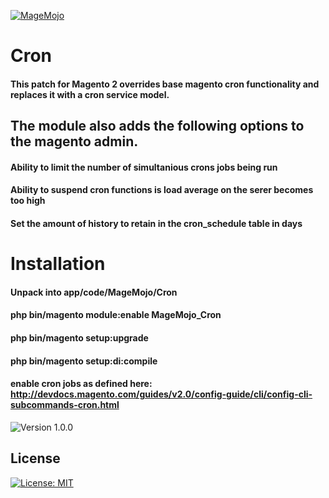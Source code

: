 [![MageMojo](https://magetalk.com/wp-content/uploads/2017/11/q7xJZaM5TImMN7mUIb0c.png)](https://magemojo.com/)

# Cron
#### This patch for Magento 2 overrides base magento cron functionality and replaces it with a cron service model.

## The module also adds the following options to the magento admin.

####  Ability to limit the number of simultanious crons jobs being run
####  Ability to suspend cron functions is load average on the serer becomes too high
####  Set the amount of history to retain in the cron_schedule table in days

# Installation

####  Unpack into app/code/MageMojo/Cron
####  php bin/magento module:enable MageMojo_Cron
####  php bin/magento setup:upgrade
####  php bin/magento setup:di:compile
####  enable cron jobs as defined here: http://devdocs.magento.com/guides/v2.0/config-guide/cli/config-cli-subcommands-cron.html

![Version 1.0.0](https://img.shields.io/badge/Version-1.0.0-green.svg)

## License
[![License: MIT](https://img.shields.io/badge/License-MIT-yellow.svg)](https://opensource.org/licenses/MIT)
